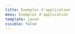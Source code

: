 ```yaml
---
title: Exemples d'application
menu: Exemples d'application
template: jaxon
visible: false
---
```

